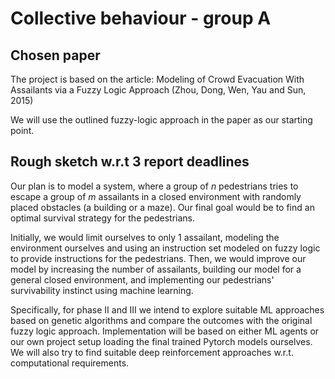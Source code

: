 # Collective behaviour - group A

## Chosen paper

The project is based on the article: Modeling of Crowd Evacuation With Assailants via a Fuzzy Logic Approach (Zhou, Dong, Wen, Yau and Sun, 2015)

We will use the outlined fuzzy-logic approach in the paper as our starting point. 

## Rough sketch w.r.t 3 report deadlines

Our plan is to model a system, where a group of *n* pedestrians tries to escape a group of *m* assailants in a closed environment with randomly placed obstacles (a building or a maze). Our final goal would be to find an optimal survival strategy for the pedestrians. 

Initially, we would limit ourselves to only 1 assailant, modeling the environment ourselves and using an instruction set modeled on fuzzy logic to provide instructions for the pedestrians. Then, we would improve our model by increasing the number of assailants, building our model for a general closed environment, and implementing our pedestrians' survivability instinct using machine learning.

Specifically, for phase II and III we intend to explore suitable ML approaches based on genetic algorithms and compare the outcomes with the original fuzzy logic approach. Implementation will be based on either ML agents or our own project setup loading the final trained Pytorch models ourselves. We will also try to find suitable deep reinforcement approaches w.r.t. computational requirements. 


